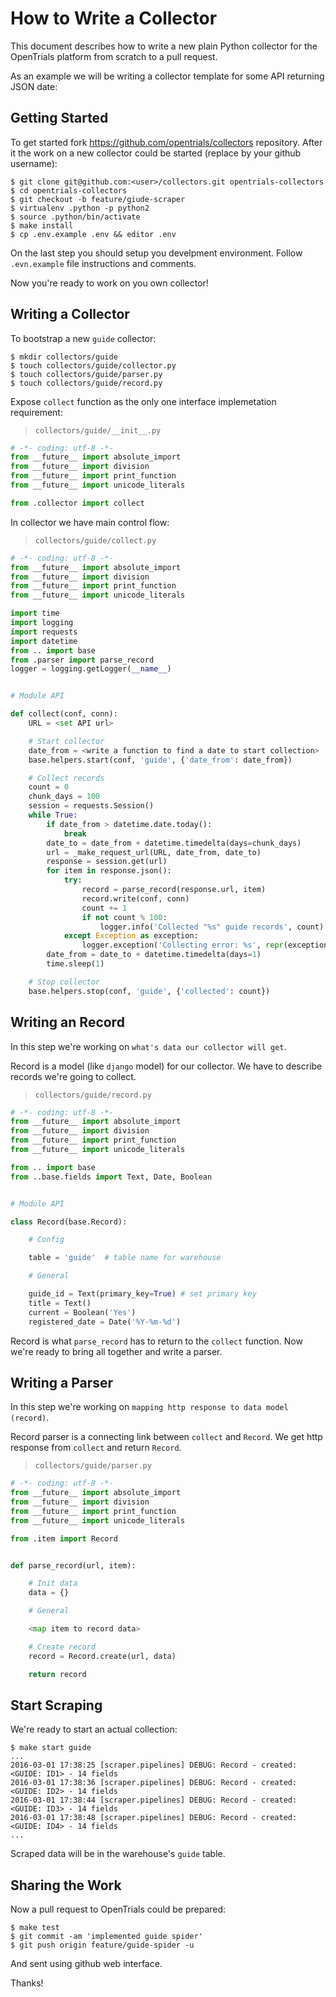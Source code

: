 # How to Write a Collector

This document describes how to write a new plain Python collector
for the OpenTrials platform from scratch to a pull request.

As an example we will be writing a collector template for some API
returning JSON date:

## Getting Started

To get started fork https://github.com/opentrials/collectors repository.
After it the work on a new collector could be started (replace <user> by
your github username):

```
$ git clone git@github.com:<user>/collectors.git opentrials-collectors
$ cd opentrials-collectors
$ git checkout -b feature/giude-scraper
$ virtualenv .python -p python2
$ source .python/bin/activate
$ make install
$ cp .env.example .env && editor .env
```

On the last step you should setup you develpment environment. Follow
`.evn.example` file instructions and comments.

Now you're ready to work on you own collector!

## Writing a Collector

To bootstrap a new `guide` collector:

```
$ mkdir collectors/guide
$ touch collectors/guide/collector.py
$ touch collectors/guide/parser.py
$ touch collectors/guide/record.py
```

Expose `collect` function as the only one interface
implemetation requirement:

> `collectors/guide/__init__.py`

```python
# -*- coding: utf-8 -*-
from __future__ import absolute_import
from __future__ import division
from __future__ import print_function
from __future__ import unicode_literals

from .collector import collect
```

In collector we have main control flow:

> `collectors/guide/collect.py`

```python
# -*- coding: utf-8 -*-
from __future__ import absolute_import
from __future__ import division
from __future__ import print_function
from __future__ import unicode_literals

import time
import logging
import requests
import datetime
from .. import base
from .parser import parse_record
logger = logging.getLogger(__name__)


# Module API

def collect(conf, conn):
    URL = <set API url>

    # Start collector
    date_from = <write a function to find a date to start collection>
    base.helpers.start(conf, 'guide', {'date_from': date_from})

    # Collect records
    count = 0
    chunk_days = 100
    session = requests.Session()
    while True:
        if date_from > datetime.date.today():
            break
        date_to = date_from + datetime.timedelta(days=chunk_days)
        url = _make_request_url(URL, date_from, date_to)
        response = session.get(url)
        for item in response.json():
            try:
                record = parse_record(response.url, item)
                record.write(conf, conn)
                count += 1
                if not count % 100:
                    logger.info('Collected "%s" guide records', count)
            except Exception as exception:
                logger.exception('Collecting error: %s', repr(exception))
        date_from = date_to + datetime.timedelta(days=1)
        time.sleep(1)

    # Stop collector
    base.helpers.stop(conf, 'guide', {'collected': count})
```

## Writing an Record

In this step we're working on `what's data our collector will get`.

Record is a model (like `django` model) for our collector. We have to describe
records we're going to collect.

> `collectors/guide/record.py`


```python
# -*- coding: utf-8 -*-
from __future__ import absolute_import
from __future__ import division
from __future__ import print_function
from __future__ import unicode_literals

from .. import base
from ..base.fields import Text, Date, Boolean


# Module API

class Record(base.Record):

    # Config

    table = 'guide'  # table name for warehouse

    # General

    guide_id = Text(primary_key=True) # set primary key
    title = Text()
    current = Boolean('Yes')
    registered_date = Date('%Y-%m-%d')
```

Record is what `parse_record` has to return to the `collect` function.
Now we're ready to bring all together and write a parser.

## Writing a Parser

In this step we're working on `mapping http response to data model (record)`.

Record parser is a connecting link between `collect` and `Record`. We get http response
from `collect` and return `Record`.

> `collectors/guide/parser.py`

```python
# -*- coding: utf-8 -*-
from __future__ import absolute_import
from __future__ import division
from __future__ import print_function
from __future__ import unicode_literals

from .item import Record


def parse_record(url, item):

    # Init data
    data = {}

    # General

    <map item to record data>

    # Create record
    record = Record.create(url, data)

    return record
```

## Start Scraping

We're ready to start an actual collection:

```
$ make start guide
...
2016-03-01 17:38:25 [scraper.pipelines] DEBUG: Record - created: <GUIDE: ID1> - 14 fields
2016-03-01 17:38:36 [scraper.pipelines] DEBUG: Record - created: <GUIDE: ID2> - 14 fields
2016-03-01 17:38:44 [scraper.pipelines] DEBUG: Record - created: <GUIDE: ID3> - 14 fields
2016-03-01 17:38:48 [scraper.pipelines] DEBUG: Record - created: <GUIDE: ID4> - 14 fields
...
```

Scraped data will be in the warehouse's `guide` table.

## Sharing the Work

Now a pull request to OpenTrials could be prepared:

```
$ make test
$ git commit -am 'implemented guide spider'
$ git push origin feature/guide-spider -u
```

And sent using github web interface.

Thanks!
